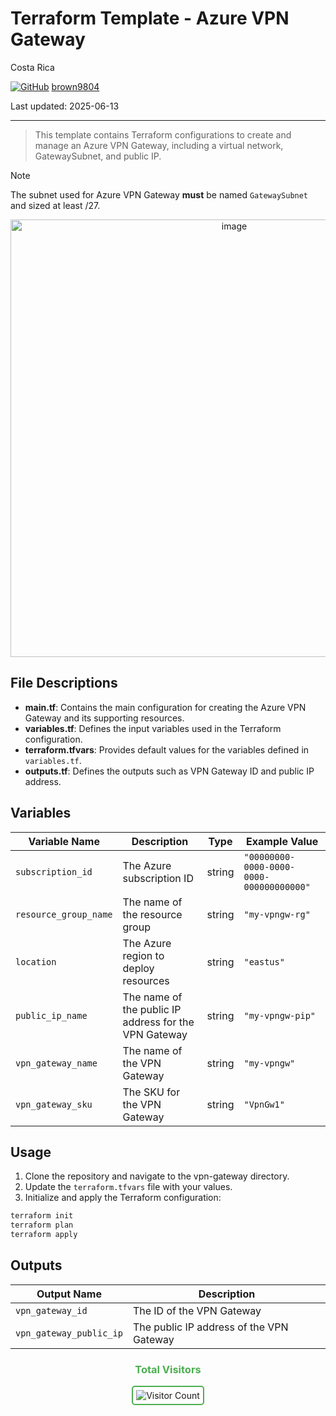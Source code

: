 # Terraform Template - Azure VPN Gateway

Costa Rica

[![GitHub](https://img.shields.io/badge/--181717?logo=github&logoColor=ffffff)](https://github.com/)
[brown9804](https://github.com/brown9804)

Last updated: 2025-06-13

----------

> This template contains Terraform configurations to create and manage an Azure VPN Gateway, including a virtual network, GatewaySubnet, and public IP.

> [!NOTE]
> The subnet used for Azure VPN Gateway **must** be named `GatewaySubnet` and sized at least /27.

<p align="center">
    <img width="700" alt="image" src="https://github.com/user-attachments/assets/c87943f7-5550-4e59-8059-3c236ec00f53">
</p>

## File Descriptions

- **main.tf**: Contains the main configuration for creating the Azure VPN Gateway and its supporting resources.
- **variables.tf**: Defines the input variables used in the Terraform configuration.
- **terraform.tfvars**: Provides default values for the variables defined in `variables.tf`.
- **outputs.tf**: Defines the outputs such as VPN Gateway ID and public IP address.

## Variables

| Variable Name         | Description                                      | Type   | Example Value                |
|---------------------- |--------------------------------------------------|--------|-----------------------------|
| `subscription_id`     | The Azure subscription ID                        | string | `"00000000-0000-0000-0000-000000000000"` |
| `resource_group_name` | The name of the resource group                   | string | `"my-vpngw-rg"`             |
| `location`            | The Azure region to deploy resources             | string | `"eastus"`                  |
| `public_ip_name`      | The name of the public IP address for the VPN Gateway | string | `"my-vpngw-pip"`        |
| `vpn_gateway_name`    | The name of the VPN Gateway                      | string | `"my-vpngw"`                |
| `vpn_gateway_sku`     | The SKU for the VPN Gateway                      | string | `"VpnGw1"`                  |

## Usage

1. Clone the repository and navigate to the vpn-gateway directory.
2. Update the `terraform.tfvars` file with your values.
3. Initialize and apply the Terraform configuration:

```bash
terraform init
terraform plan
terraform apply
```

## Outputs

| Output Name           | Description                                 |
|-----------------------|---------------------------------------------|
| `vpn_gateway_id`      | The ID of the VPN Gateway                   |
| `vpn_gateway_public_ip` | The public IP address of the VPN Gateway  |

<div align="center">
  <h3 style="color: #4CAF50;">Total Visitors</h3>
  <img src="https://profile-counter.glitch.me/brown9804/count.svg" alt="Visitor Count" style="border: 2px solid #4CAF50; border-radius: 5px; padding: 5px;"/>
</div>
